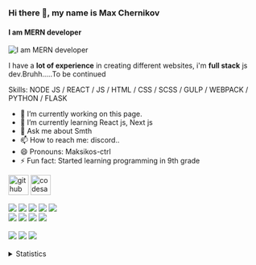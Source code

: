 ### Hi there 👋, my name is Max Chernikov
#### I am MERN developer
![I am MERN developer](https://wallpapercave.com/wp/wp8904080.jpg)

I have a **lot of experience** in creating different websites, i'm **full stack** js dev.Bruhh.....To be continued

Skills: NODE JS / REACT / JS / HTML / CSS / SCSS / GULP / WEBPACK / PYTHON / FLASK

- 🔭 I’m currently working on this page. 
- 🌱 I’m currently learning React js, Next js 
- 💬 Ask me about Smth 
- 📫 How to reach me: discord.. 
- 😄 Pronouns: Maksikos-ctrl 
- ⚡ Fun fact: Started learning programming in 9th grade 


[<img src='https://cdn.jsdelivr.net/npm/simple-icons@3.0.1/icons/github.svg' alt='github' height='40'>](https://github.com/https://github.com/Maksikos-ctrl)  [<img src='https://cdn.jsdelivr.net/npm/simple-icons@3.0.1/icons/codesandbox.svg' alt='codesandbox' height='40'>](https://codesandbox.io/u/https://codepen.io/maksikos-ctrl)  

<div>
  <div>
    <img src="https://img.shields.io/badge/HTML5-code-FF9200?style=flat-square&logo=HTML5&labelColor=black"/>
    <img src="https://img.shields.io/badge/CSS3-code-FF9200?style=flat-square&logo=CSS3&labelColor=black"/>
    <img src="https://img.shields.io/badge/Sass-code-FF9200?style=flat-square&logo=Sass&labelColor=black">
    <img src="https://img.shields.io/badge/Javascript-code-FF9200?style=flat-square&logo=Javascript&labelColor=black"/>
    <img src="https://img.shields.io/badge/React-code-FF9200?style=flat-square&logo=React&labelColor=black"><br>
    <img src="https://img.shields.io/badge/Redux-code-FF9200?style=flat-square&logo=Redux&labelColor=black">
    <img src="https://img.shields.io/badge/NodeJs-code-FF9200?style=flat-square&logo=NodeJs&labelColor=black](https://img.shields.io/badge/Node.js-43853D?style=for-the-badge&logo=node.js&logoColor=white)"> 
    <img src="https://img.shields.io/badge/Python-code-FF9200?style=flat-square&logo=Python&labelColor=black"> 
    <img src="https://img.shields.io/badge/TypeScript-code-FF9200?style=flat-square&logo=TypeScript&labelColor=black"> 
  </div><br>
  <div>
    <img src="https://img.shields.io/badge/Webpack-tool-1924B1?style=flat-square&logo=Webpack&labelColor=black">
    <img src="https://img.shields.io/badge/Figma-tool-1924B1?style=flat-square&logo=Figma&labelColor=black">
    <img src="https://img.shields.io/badge/Firebase-tool-1924B1?style=flat-square&logo=Firebase&labelColor=black">
  </div>
</div>

<br>
<details>
  <summary>Statistics</summary>
  <p>
    <img height="160em" src="https://github-readme-stats.vercel.app/api?username=Maksikos-ctrl&show_icons=true&theme=dark" />
    <img height="160em" src="https://github-readme-stats-eight-theta.vercel.app/api/top-langs/?username=Maksikos-ctrl&theme=dark&layout=compact" />
  </p>
</details>
<br>
